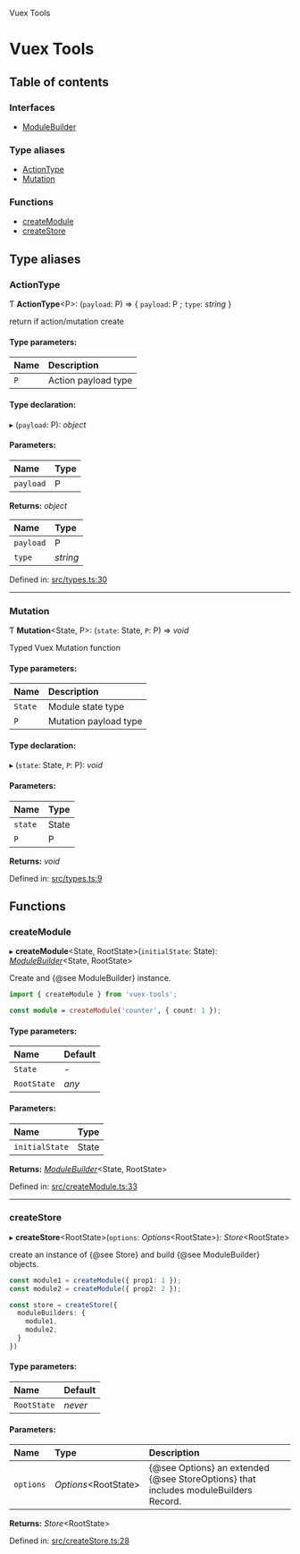 Vuex Tools

# Vuex Tools

## Table of contents

### Interfaces

- [ModuleBuilder](interfaces/modulebuilder.md)

### Type aliases

- [ActionType](README.md#actiontype)
- [Mutation](README.md#mutation)

### Functions

- [createModule](README.md#createmodule)
- [createStore](README.md#createstore)

## Type aliases

### ActionType

Ƭ **ActionType**<P\>: (`payload`: P) => { `payload`: P ; `type`: *string*  }

return if action/mutation create

#### Type parameters:

Name | Description |
:------ | :------ |
`P` | Action payload type    |

#### Type declaration:

▸ (`payload`: P): *object*

#### Parameters:

Name | Type |
:------ | :------ |
`payload` | P |

**Returns:** *object*

Name | Type |
:------ | :------ |
`payload` | P |
`type` | *string* |

Defined in: [src/types.ts:30](https://github.com/matheusAle/vuex-tools/blob/2fd2fcf/src/types.ts#L30)

___

### Mutation

Ƭ **Mutation**<State, P\>: (`state`: State, `P`: P) => *void*

Typed Vuex Mutation function

#### Type parameters:

Name | Description |
:------ | :------ |
`State` | Module state type   |
`P` | Mutation payload type    |

#### Type declaration:

▸ (`state`: State, `P`: P): *void*

#### Parameters:

Name | Type |
:------ | :------ |
`state` | State |
`P` | P |

**Returns:** *void*

Defined in: [src/types.ts:9](https://github.com/matheusAle/vuex-tools/blob/2fd2fcf/src/types.ts#L9)

## Functions

### createModule

▸ **createModule**<State, RootState\>(`initialState`: State): [*ModuleBuilder*](interfaces/modulebuilder.md)<State, RootState\>

Create and {@see ModuleBuilder} instance.

```ts
import { createModule } from 'vuex-tools';

const module = createModule('counter', { count: 1 });
```

#### Type parameters:

Name | Default |
:------ | :------ |
`State` | - |
`RootState` | *any* |

#### Parameters:

Name | Type |
:------ | :------ |
`initialState` | State |

**Returns:** [*ModuleBuilder*](interfaces/modulebuilder.md)<State, RootState\>

Defined in: [src/createModule.ts:33](https://github.com/matheusAle/vuex-tools/blob/2fd2fcf/src/createModule.ts#L33)

___

### createStore

▸ **createStore**<RootState\>(`options`: *Options*<RootState\>): *Store*<RootState\>

create an instance of {@see Store} and build {@see ModuleBuilder} objects.

```ts
const module1 = createModule({ prop1: 1 });
const module2 = createModule({ prop2: 2 });

const store = createStore({
  moduleBuilders: {
    module1,
    module2,
  }
})
```

#### Type parameters:

Name | Default |
:------ | :------ |
`RootState` | *never* |

#### Parameters:

Name | Type | Description |
:------ | :------ | :------ |
`options` | *Options*<RootState\> | {@see Options} an extended {@see StoreOptions} that includes moduleBuilders Record.    |

**Returns:** *Store*<RootState\>

Defined in: [src/createStore.ts:28](https://github.com/matheusAle/vuex-tools/blob/2fd2fcf/src/createStore.ts#L28)
